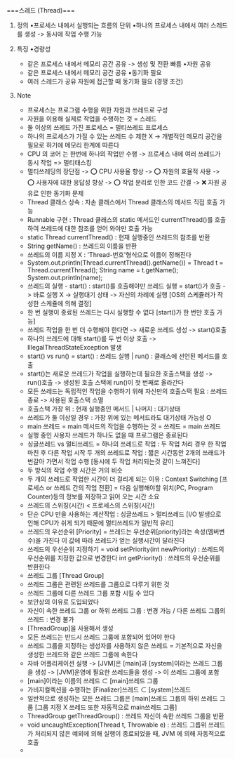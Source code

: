 ===스레드 (Thread)===
1. 정의
   •프로세스 내에서 실행되는 흐름의 단위
   •하나의 프로세스 내에서 여러 스레드를 생성
    -> 동시에 작업 수행 가능

2. 특징
   •경량성
    - 같은 프로세스 내에서 메모리 공간 공유 -> 생성 및 전환 빠름
   •자원 공유
    - 같은 프로세스 내에서 메모리 공간 공유
   •동기화 필요
    - 여러 스레드가 공유 자원에 접근할 때 동기화 필요 (경쟁 조건)
   
3. Note
   - 프로세스는 프로그램 수행을 위한 자원과 쓰레드로 구성
   - 자원을 이용해 실제로 작업을 수행하는 것 = 스레드
   - 둘 이상의 쓰레드 가진 프로세스 = 멀티쓰레드 프로세스
   - 하나의 프로세스가 가질 수 있는 쓰레드 수 제한 X
   -> 개별적인 메모리 공간을 필요로 하기에 메모리 한계에 따른다
   - CPU 의 코어 는 한번에 하나의 작업만 수행
   -> 프로세스 내에 여러 쓰레드가 동시 작업 => 멀티태스킹
   - 멀티쓰레딩의 장단점
   -> ⭕ CPU 사용율 향상
   -> ⭕ 자원의 효율적 사용
   -> ⭕ 사용자에 대한 응답성 향상
   -> ⭕ 작업 분리로 인한 코드 간결
   -> ❌ 자원 공유로 인한 동기화 문제
   - Thread 클래스 상속 : 자손 클래스에서 Thread 클래스의 메서드 직접 호출 가능
   - Runnable 구현 : Thread 클래스의 static 메서드인 currentThread()를 호출하여 쓰레드에 대한 참조를 얻어 와야만 호출 가능
   - static Thread currentThread() : 현재 실행중인 쓰레드의 참조를 반환
   - String getName() : 쓰레드의 이름을 반환
   - 쓰레드의 이름 지정 X : 'Thread-번호'형식으로 이름이 정해진다
   - System.out.println(Thread.currentThread().getName())
      = Thread t = Thread.currentThread();
        String name = t.getName();
        System.out.println(name);
   - 쓰레드의 실행 - start() : start()를 호출해야만 쓰레드 실행
      = start()가 호출 -> 바로 실행 X -> 실행대기 상태 -> 자신의 차례에 실행 [OS의 스케쥴러가 작성한 스케쥴에 의해 결정]
   - 한 번 실행이 종료된 쓰레드는 다시 실행할 수 없다 [start()가 한 번만 호출 가능]
   - 쓰레드 작업을 한 번 더 수행해야 한다면 -> 새로운 쓰레드 생성 -> start()호출
   - 하나의 쓰레드에 대해 start()를 두 번 이상 호출 -> IllegalThreadStateException 발생
   - start() vs run()
      = start() : 쓰레드 실행 | run() : 클래스에 선언된 메서드를 호출
   - start()는 새로운 쓰레드가 작업을 실행하는데 필요한 호출스택을 생성 -> run()호출 -> 생성된 호출 스택에 run()이 첫 번째로 올라간다
   - 모든 쓰레드는 독립적인 작업을 수행하기 위해 자신만의 호출스택 필요 : 쓰레드 종료 -> 사용된 호출스택 소멸
   - 호출스택 가장 위 : 현재 실행중인 메서드 | 나머지 : 대기상태
   - 쓰레드가 둘 이상일 경우 : 가장 위에 있는 메서드라도 대기상태 가능성 O
   - main 쓰레드
      = main 메서드의 작업을 수행하는 것 = 쓰레드 = main 쓰레드
   - 실행 중인 사용자 쓰레드가 하나도 없을 때 프로그램은 종료된다
   - 싱글쓰레드 vs 멀티쓰레드
      = 하나의 쓰레드로 작업 : 두 작업 처리 경우 한 작업 마친 후 다른 작업 시작
        두 개의 쓰레드로 작업 : 짧은 시간동안 2개의 쓰래드가 번갈아 가면서 작업 수행 [동시에 두 작업 처리되는것 같이 느껴진다]
   - 두 방식의 작업 수행 시간은 거의 비슷
   - 두 개의 쓰레드로 작업한 시간이 더 걸리게 되는 이유 : Context Switching [프로세스 or 쓰레드 간의 작업 전환]
      = 다음 실행해야할 위치(PC, Program Counter)등의 정보를 저장하고 읽어 오는 시간 소요
   - 쓰레드의 스위칭(시간) < 프로세스의 스위칭(시간)
   - 단순 CPU 만을 사용하는 계산작업 : 싱글쓰레드 > 멀티쓰레드 [I/O 발생으로 인해 CPU가 쉬게 되기 때문에 멀티쓰레드가 일반적 유리]
   - 쓰레드의 우선순위 [Priority]
      = 쓰레드는 우선순위[priority]라는 속성(멤버변수)을 가진다
        이 값에 따라 쓰레드가 얻는 실행시간이 달라진다
   - 쓰레드의 우선순위 지정하기
      = void setPriority(int newPriority) : 쓰레드의 우선순위를 지정한 값으로 변경한다
        int getPriority() : 쓰레드의 우선순위를 반환한다
   - 쓰레드 그룹 [Thread Group]
   - 쓰레드 그룹은 관련된 쓰레드를 그룹으로 다루기 위한 것
   - 쓰레드 그룹에 다른 쓰레드 그룹 포함 시킬 수 있다
   - 보안상의 이유로 도입되었다
   - 자신이 속한 쓰레드 그룹 or 하위 쓰레드 그룹 : 변경 가능 / 다른 쓰레드 그룹의 쓰레드 : 변경 불가
   - [ThreadGroup]을 사용해서 생성
   - 모든 쓰레드는 반드시 쓰레드 그룹에 포함되어 있어야 한다
   - 쓰레드 그룹을 지정하는 생성자를 사용하지 않은 쓰레드
      = 기본적으로 자신을 생성한 쓰레드와 같은 쓰레드 그룹에 속한다
   - 자바 어플리케이션 실행 -> [JVM]은 [main]과 [system]이라는 쓰레드 그룹을 생성 -> [JVM]운영에 필요한 쓰레드들을 생성
      -> 이 쓰레드 그룹에 포함
   - [main]이라는 이름의 쓰레드 ⊂ [main]쓰레드 그룹
   - 가비지컬렉션을 수행하는 [Finalizer]쓰레드 ⊂ [system]쓰레드
   - 일반적으로 생성하는 모든 쓰레드 그룹은 [main]쓰레드 그룹의 하위 쓰레드 그룹 [그룹 지정 X 쓰레드 또한 자동적으로 main쓰레드 그룹]
   - ThreadGroup getThreadGroup() : 쓰레드 자신이 속한 쓰레드 그룹을 반환
   - void uncaughtException(Thread t, Throwable e) : 쓰레드 그릅위 쓰레드가 처리되지 않은 예외에 의해 실행이 종료되었을 때, JVM 에 의해 자동적으로 호출
   - 